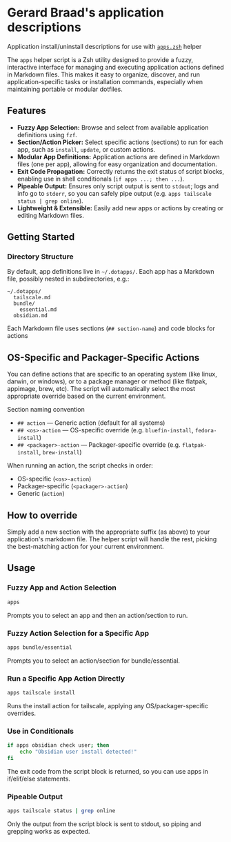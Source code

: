 Gerard Braad's application descriptions
=======================================

Application install/uninstall descriptions for use with [`apps.zsh`](https://github.com/gbraad-dotfiles/upstream/blob/main/zsh/.zshrc.d/apps.zsh) helper

The `apps` helper script is a Zsh utility designed to provide a fuzzy, interactive interface for managing and executing application actions defined in Markdown files. This makes it easy to organize, discover, and run application-specific tasks or installation commands, especially when maintaining portable or modular dotfiles.

## Features

  - **Fuzzy App Selection:** Browse and select from available application definitions using `fzf`.
  - **Section/Action Picker:** Select specific actions (sections) to run for each app, such as `install`, `update`, or custom actions.
  - **Modular App Definitions:** Application actions are defined in Markdown files (one per app), allowing for easy organization and documentation.
  - **Exit Code Propagation:** Correctly returns the exit status of script blocks, enabling use in shell conditionals (`if apps ...; then ...`).
  - **Pipeable Output:** Ensures only script output is sent to `stdout`; logs and info go to `stderr`, so you can safely pipe output (e.g. `apps tailscale status | grep online`).
  - **Lightweight & Extensible:** Easily add new apps or actions by creating or editing Markdown files.


## Getting Started

### Directory Structure

By default, app definitions live in `~/.dotapps/`. Each app has a Markdown file, possibly nested in subdirectories, e.g.:

```
~/.dotapps/
  tailscale.md
  bundle/
    essential.md
  obsidian.md
```

Each Markdown file uses sections (`## section-name`) and code blocks for actions


## OS-Specific and Packager-Specific Actions
You can define actions that are specific to an operating system (like linux, darwin, or windows), or to a package manager or method (like flatpak, appimage, brew, etc). The script will automatically select the most appropriate override based on the current environment.

Section naming convention
  - `## action` — Generic action (default for all systems)
  - `## <os>-action` — OS-specific override (e.g. `bluefin-install`, `fedora-install`)
  - `## <packager>-action` — Packager-specific override (e.g. `flatpak-install`, `brew-install`)

When running an action, the script checks in order:

  -  OS-specific (`<os>-action`)
  - Packager-specific (`<packager>-action`)
  - Generic (`action`)

## How to override
Simply add a new section with the appropriate suffix (as above) to your application's markdown file. The helper script will handle the rest, picking the best-matching action for your current environment.


## Usage

### Fuzzy App and Action Selection
```sh
apps
```

Prompts you to select an app and then an action/section to run.

### Fuzzy Action Selection for a Specific App
```sh
apps bundle/essential
```

Prompts you to select an action/section for bundle/essential.

### Run a Specific App Action Directly
```sh
apps tailscale install
```

Runs the install action for tailscale, applying any OS/packager-specific overrides.

### Use in Conditionals
```sh
if apps obsidian check user; then
    echo "Obsidian user install detected!"
fi
```

The exit code from the script block is returned, so you can use apps in if/elif/else statements.

### Pipeable Output
```sh
apps tailscale status | grep online
```

Only the output from the script block is sent to stdout, so piping and grepping works as expected.

